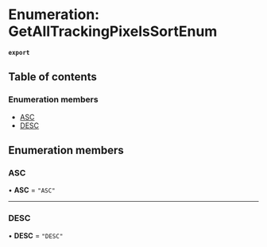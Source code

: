 # Enumeration: GetAllTrackingPixelsSortEnum

**`export`**

## Table of contents

### Enumeration members

- [ASC](GetAllTrackingPixelsSortEnum.md#asc)
- [DESC](GetAllTrackingPixelsSortEnum.md#desc)

## Enumeration members

### ASC

• **ASC** = `"ASC"`

___

### DESC

• **DESC** = `"DESC"`

